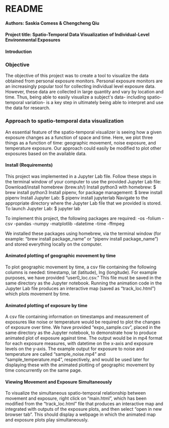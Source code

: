 # README

#### Authors: Saskia Comess & Chengcheng Qiu

#### Project title: Spatio-Temporal Data Visualization of Individual-Level Environmental Exposures

#### Introduction
### Objective
The objective of this project was to create a tool to visualize the data obtained from personal exposure monitors. Personal exposure
monitors are an increasingly popular tool for collecting individual level exposure data. However, these data are collected in large
quantity and vary by location and time. Thus, being able to easily visualize a subject's data- including spatio-temporal variation-
is a key step in ultimately being able to interpret and use the data for research.

### Approach to spatio-temporal data visualization
An essential feature of the spatio-temporal visualizer is seeing how a given exposure changes as a function of space and time. Here,
we plot three things as a function of time: geographic movement, noise exposure, and temperature exposure. Our approach could easily
be modified to plot other exposures based on the available data.

#### Install (Requirements)
This project was implemented in a Jupyter Lab file. Follow these steps in the terminal window of your computer to use the provided
Jupyter Lab file:
Download/install homebrew (brew.sh/)
Install python3 with homebrew: $ brew install python3
Install pipenv, for package management: $ brew install pipenv
Install Jupyter Lab: $ pipenv install jupyterlab
Navigate to the appropriate directory where the Jupyter Lab file that we provided is stored. To launch Jupyter Lab: $ jupyter lab

To implement this project, the following packages are required:
-os
-folium
-csv
-pandas
-numpy
-matplotlib
-datetime
-time
-ffmpeg

We installed these packages using homebrew, via the terminal window (for example: “brew install package_name” or “pipenv install package_name”)
and stored everything locally on the computer.

#### Animated plotting of geographic movement by time
To plot geographic movement by time, a csv file containing the following columns is needed: timestamp, lat (latitude), lng (longitude).
For example purposes, we have provided “user0_loc.csv.” This file must be saved in the same directory as the Jupyter notebook.
Running the animation code in the Jupyter Lab file produces an interactive map (saved as “track_loc.html”) which plots movement by time.

#### Animated plotting of exposure by time
A csv file containing information on timestamps and measurement of exposures like noise or temperature would be required to plot the
changes of exposure over time. We have provided “expo_sample.csv”, placed in the same directory as the Jupyter notebook, to demonstrate
how to produce animated plot of exposure against time. The output would be in mp4 format for each exposure measures, with datetime on
the x-axis and exposure levels on the y-axis. The example output for exposure to noise and temperature are called “sample_noise.mp4”
and “sample_temperature.mp4”, respectively, and would be used later for displaying these with the animated plotting of geographic
movement by time concurrently on the same page.


#### Viewing Movement and Exposure Simultaneously
To visualize the simultaneous spatio-temporal relationship between movement and exposure, right click on “main.html”, which has been
modified from the “track_loc.html” file that produces an interactive map and integrated with outputs of the exposure plots, and then
select “open in new browser tab”. This should display a webpage in which the animated map and exposure plots play simultaneously.


